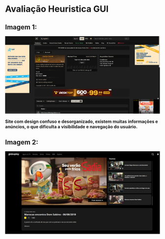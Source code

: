 <h1> Avaliação Heuristica GUI </h1>

<h2> Imagem 1: </h2>

<img src="Imagens/wiki.png"/>

<p> <b> Site com design confuso e desorganizado, existem muitas informações e anúncios, o que dificulta a visibilidade e navegação do usuário. <b> <p>

<h2> Imagem 2: </h2>

<img src="Imagens/globoplay.png"/>